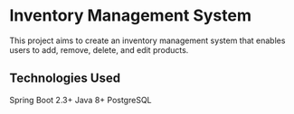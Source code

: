 # Inventory Management System

This project aims to create an inventory management system that enables users to add, remove, delete, and edit products.

## Technologies Used
Spring Boot 2.3+
Java 8+
PostgreSQL
